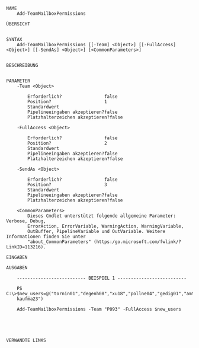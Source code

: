 ﻿```

NAME
    Add-TeamMailboxPermissions
    
ÜBERSICHT
    
    
SYNTAX
    Add-TeamMailboxPermissions [[-Team] <Object>] [[-FullAccess] <Object>] [[-SendAs] <Object>] [<CommonParameters>]
    
    
BESCHREIBUNG
    

PARAMETER
    -Team <Object>
        
        Erforderlich?                false
        Position?                    1
        Standardwert                 
        Pipelineeingaben akzeptieren?false
        Platzhalterzeichen akzeptieren?false
        
    -FullAccess <Object>
        
        Erforderlich?                false
        Position?                    2
        Standardwert                 
        Pipelineeingaben akzeptieren?false
        Platzhalterzeichen akzeptieren?false
        
    -SendAs <Object>
        
        Erforderlich?                false
        Position?                    3
        Standardwert                 
        Pipelineeingaben akzeptieren?false
        Platzhalterzeichen akzeptieren?false
        
    <CommonParameters>
        Dieses Cmdlet unterstützt folgende allgemeine Parameter: Verbose, Debug,
        ErrorAction, ErrorVariable, WarningAction, WarningVariable,
        OutBuffer, PipelineVariable und OutVariable. Weitere Informationen finden Sie unter 
        "about_CommonParameters" (https:/go.microsoft.com/fwlink/?LinkID=113216). 
    
EINGABEN
    
AUSGABEN
    
    -------------------------- BEISPIEL 1 --------------------------
    
    PS C:\>$new_users=@("tornin01","degenh08","xu18","pollne04","gedig01","amthor02","schell25","pickha01","bauer224","
    kaufma23")
    
    Add-TeamMailboxPermissions -Team "P093" -FullAccess $new_users
    
    
    
    
    
VERWANDTE LINKS



```

